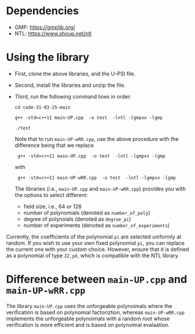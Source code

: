 
# Dependencies

* GMP: https://gmplib.org/
* NTL: https://www.shoup.net/ntl


# Using the library

* First, clone the above libraries, and the U-PSI file. 
* Second, install the libraries and unzip the file. 
* Third, run the following command lines in order:

      cd code-31-03-25-main
    
      g++ -std=c++11 main-UP.cpp  -o test  -lntl -lgmpxx -lgmp
    
      ./test

  Note that to run `main-UP-wRR.cpp`, use the above procedure with the difference being that we replace

       g++ -std=c++11 main-UP.cpp  -o test  -lntl -lgmpxx -lgmp
  
  with

       g++ -std=c++11 main-UP-wRR.cpp  -o test  -lntl -lgmpxx -lgmp


  The libraries (i.e., `main-UP.cpp` and `main-UP-wRR.cpp`) provides you with the options to select different:

  * field size, i.e., 64 or 128
  * number of polynomials (denoted as `number_of_poly`)
  * degree of polynoials (denoted as `degree_pi`)
  * number of experiments (denoted as `number_of_experiments`)
 
Currently, the coefficients of the polynomial `pi` are selected uniformly at random. If you wish to use your own fixed polynomial `pi`, you can replace the current one with your custom choice. However, ensure that it is defined as a polynomial of type `ZZ_pX`, which is compatible with the NTL library. 

# Difference between `main-UP.cpp` and `main-UP-wRR.cpp`

The library `main-UP.cpp` uses the unforgeable polynoimals where the verification is based on polynomial factoriztion, whereas `main-UP-wRR.cpp` implements the unforgeable polynoimals with a random root whose verification is more efficient and is based on polynoimal evalaation. 
